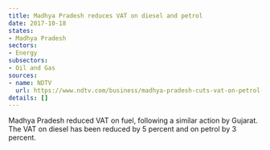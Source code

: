 ```yaml
---
title: Madhya Pradesh reduces VAT on diesel and petrol
date: 2017-10-18
states:
- Madhya Pradesh
sectors:
- Energy
subsectors:
- Oil and Gas
sources:
- name: NDTV
  url: https://www.ndtv.com/business/madhya-pradesh-cuts-vat-on-petrol-diesel-by-up-to-5-ahead-of-diwali-1762502
details: []
---
```


Madhya Pradesh reduced VAT on fuel, following a similar action by Gujarat. The VAT on diesel has been reduced by 5 percent and on petrol by 3 percent.
